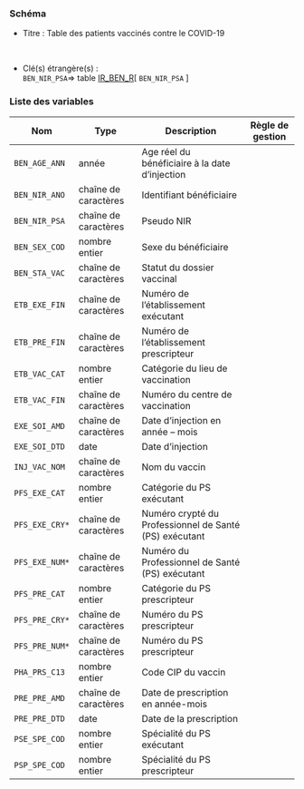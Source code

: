 ### Schéma


- Titre : Table des patients vaccinés contre le COVID-19
<br />



- Clé(s) étrangère(s) : <br />
`BEN_NIR_PSA`=> table [IR_BEN_R](/tables/IR_BEN_R)[ `BEN_NIR_PSA` ]<br />

 
### Liste des variables

Nom | Type | Description | Règle de gestion
-|-|-|-
`BEN_AGE_ANN`| année |Age réel du bénéficiaire à la date d’injection||
`BEN_NIR_ANO`| chaîne de caractères |Identifiant bénéficiaire||
`BEN_NIR_PSA`| chaîne de caractères |Pseudo NIR||
`BEN_SEX_COD`| nombre entier |Sexe du bénéficiaire||
`BEN_STA_VAC`| chaîne de caractères |Statut du dossier vaccinal||
`ETB_EXE_FIN`| chaîne de caractères |Numéro de l’établissement exécutant||
`ETB_PRE_FIN`| chaîne de caractères |Numéro de l’établissement prescripteur||
`ETB_VAC_CAT`| nombre entier |Catégorie du lieu de vaccination||
`ETB_VAC_FIN`| chaîne de caractères |Numéro du centre de vaccination||
`EXE_SOI_AMD`| chaîne de caractères |Date d’injection en année – mois||
`EXE_SOI_DTD`| date |Date d’injection ||
`INJ_VAC_NOM`| chaîne de caractères |Nom du vaccin||
`PFS_EXE_CAT`| nombre entier |Catégorie du PS exécutant||
`PFS_EXE_CRY*`| chaîne de caractères |Numéro crypté du Professionnel de Santé (PS) exécutant||
`PFS_EXE_NUM*`| chaîne de caractères |Numéro du Professionnel de Santé (PS) exécutant||
`PFS_PRE_CAT`| nombre entier |Catégorie du PS prescripteur||
`PFS_PRE_CRY*`| chaîne de caractères |Numéro du PS prescripteur||
`PFS_PRE_NUM*`| chaîne de caractères |Numéro du PS prescripteur||
`PHA_PRS_C13`| nombre entier |Code CIP du vaccin||
`PRE_PRE_AMD`| chaîne de caractères |Date de prescription en année-mois||
`PRE_PRE_DTD`| date |Date de la prescription||
`PSE_SPE_COD`| nombre entier |Spécialité du PS exécutant||
`PSP_SPE_COD`| nombre entier |Spécialité du PS prescripteur||